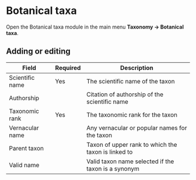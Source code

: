 # Botanical taxa

Open the Botanical taxa module in the main menu **Taxonomy → Botanical taxa**.

## Adding or editing

Field | Required | Description
--- | --- | ---
Scientific name | Yes | The scientific name of the taxon
Authorship | | Citation of authorship of the scientific name
Taxonomic rank | Yes | The taxonomic rank for the taxon
Vernacular name | | Any vernacular or popular names for the taxon
Parent taxon | | Taxon of upper rank to which the taxon is linked to
Valid name | | Valid taxon name selected if the taxon is a synonym

